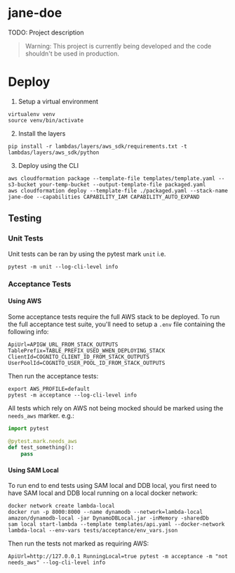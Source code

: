 jane-doe
=================

TODO: Project description

> Warning: This project is currently being developed and the code shouldn't be used in production.

# Deploy

1. Setup a virtual environment

```
virtualenv venv
source venv/bin/activate
```

2. Install the layers
```
pip install -r lambdas/layers/aws_sdk/requirements.txt -t lambdas/layers/aws_sdk/python
```

3. Deploy using the CLI
```
aws cloudformation package --template-file templates/template.yaml --s3-bucket your-temp-bucket --output-template-file packaged.yaml
aws cloudformation deploy --template-file ./packaged.yaml --stack-name jane-doe --capabilities CAPABILITY_IAM CAPABILITY_AUTO_EXPAND
```

## Testing

### Unit Tests
Unit tests can be ran by using the pytest mark `unit` i.e.
```
pytest -m unit --log-cli-level info
```

### Acceptance Tests

#### Using AWS
Some acceptance tests require the full AWS stack to be deployed. To run the
full acceptance test suite, you'll need to setup a `.env` file containing
the following info:
```
ApiUrl=APIGW_URL_FROM_STACK_OUTPUTS
TablePrefix=TABLE_PREFIX_USED_WHEN_DEPLOYING_STACK
ClientId=COGNITO_CLIENT_ID_FROM_STACK_OUTPUTS
UserPoolId=COGNITO_USER_POOL_ID_FROM_STACK_OUTPUTS
```

Then run the acceptance tests:
```
export AWS_PROFILE=default
pytest -m acceptance --log-cli-level info
```

All tests which rely on AWS not being mocked should be marked using the `needs_aws`
marker. e.g.:
```python
import pytest

@pytest.mark.needs_aws
def test_something():
    pass
```

#### Using SAM Local
To run end to end tests using SAM local and DDB local, you first need to 
have SAM local and DDB local running on a local docker network: 
```
docker network create lambda-local
docker run -p 8000:8000 --name dynamodb --network=lambda-local amazon/dynamodb-local -jar DynamoDBLocal.jar -inMemory -sharedDb
sam local start-lambda --template templates/api.yaml --docker-network lambda-local --env-vars tests/acceptance/env_vars.json
```
Then run the tests not marked as requiring AWS:
```
ApiUrl=http://127.0.0.1 RunningLocal=true pytest -m acceptance -m "not needs_aws" --log-cli-level info
```
